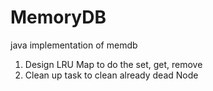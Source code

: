 # MemoryDB
java implementation of memdb

1. Design LRU Map to do the set, get, remove
2. Clean up task to clean already dead Node

